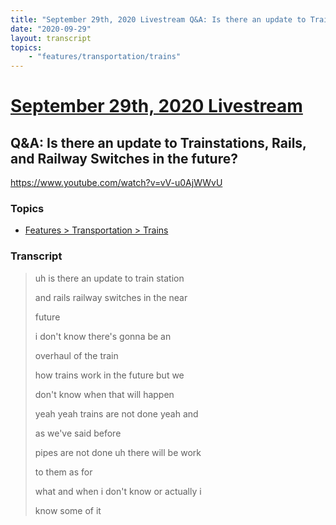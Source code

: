 ```yaml
---
title: "September 29th, 2020 Livestream Q&A: Is there an update to Trainstations, Rails, and Railway Switches in the future?"
date: "2020-09-29"
layout: transcript
topics:
    - "features/transportation/trains"
---
```

# [September 29th, 2020 Livestream](../2020-09-29.md)
## Q&A: Is there an update to Trainstations, Rails, and Railway Switches in the future?
https://www.youtube.com/watch?v=vV-u0AjWWvU

### Topics
* [Features > Transportation > Trains](../topics/features/transportation/trains.md)

### Transcript

> uh is there an update to train station
> 
> and rails railway switches in the near
> 
> future
> 
> i don't know there's gonna be an
> 
> overhaul of the train
> 
> how trains work in the future but we
> 
> don't know when that will happen
> 
> yeah yeah trains are not done yeah and
> 
> as we've said before
> 
> pipes are not done uh there will be work
> 
> to them as for
> 
> what and when i don't know or actually i
> 
> know some of it
> 
